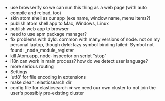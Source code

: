 * use browserify so we can run this thing as a web page (with auto compile and reload, too)
* skin atom shell as our app (exe name, window name, menu items?)
* publish atom shell app to Mac, Windows, Linux
* publish web app to browser
* need to use apm package manager?
* fix problems with dyld.  common with many versions of node.  not on my personal laptop, though
    dyld: lazy symbol binding failed: Symbol not found: _node_module_register
* kill Atom.app, node-inspector on script "stop"
* i18n
    can work in main process? how do we detect user language?
* more serious routing
* Settings
* 'utf8' for file encoding in extensions
* make clean: elasticsearch dir
* config file for elasticsearch => we need our own cluster to not join the user's possibly pre-existing cluster